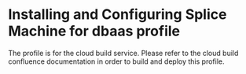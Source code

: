 
# Installing and Configuring Splice Machine for dbaas profile

The profile is for the cloud build service. Please refer to the cloud build confluence documentation in order to build and deploy this profile.